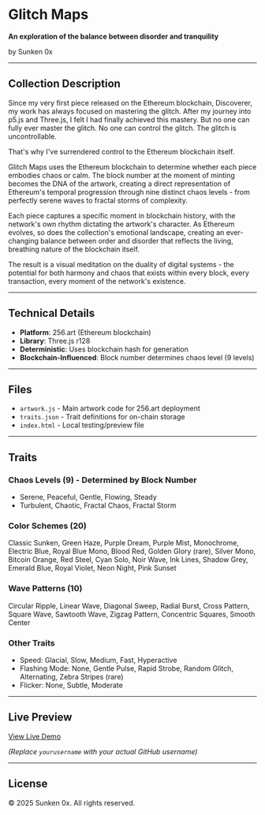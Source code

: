 # Glitch Maps

**An exploration of the balance between disorder and tranquility**

by Sunken 0x

---

## Collection Description

Since my very first piece released on the Ethereum blockchain, Discoverer, my work has always focused on mastering the glitch. After my journey into p5.js and Three.js, I felt I had finally achieved this mastery. But no one can fully ever master the glitch. No one can control the glitch. The glitch is uncontrollable.

That's why I've surrendered control to the Ethereum blockchain itself.

Glitch Maps uses the Ethereum blockchain to determine whether each piece embodies chaos or calm. The block number at the moment of minting becomes the DNA of the artwork, creating a direct representation of Ethereum's temporal progression through nine distinct chaos levels - from perfectly serene waves to fractal storms of complexity.

Each piece captures a specific moment in blockchain history, with the network's own rhythm dictating the artwork's character. As Ethereum evolves, so does the collection's emotional landscape, creating an ever-changing balance between order and disorder that reflects the living, breathing nature of the blockchain itself.

The result is a visual meditation on the duality of digital systems - the potential for both harmony and chaos that exists within every block, every transaction, every moment of the network's existence.

---

## Technical Details

- **Platform**: 256.art (Ethereum blockchain)
- **Library**: Three.js r128
- **Deterministic**: Uses blockchain hash for generation
- **Blockchain-Influenced**: Block number determines chaos level (9 levels)

---

## Files

- `artwork.js` - Main artwork code for 256.art deployment
- `traits.json` - Trait definitions for on-chain storage
- `index.html` - Local testing/preview file

---

## Traits

### Chaos Levels (9) - Determined by Block Number
- Serene, Peaceful, Gentle, Flowing, Steady
- Turbulent, Chaotic, Fractal Chaos, Fractal Storm

### Color Schemes (20)
Classic Sunken, Green Haze, Purple Dream, Purple Mist, Monochrome, Electric Blue, Royal Blue Mono, Blood Red, Golden Glory (rare), Silver Mono, Bitcoin Orange, Red Steel, Cyan Solo, Noir Wave, Ink Lines, Shadow Grey, Emerald Blue, Royal Violet, Neon Night, Pink Sunset

### Wave Patterns (10)
Circular Ripple, Linear Wave, Diagonal Sweep, Radial Burst, Cross Pattern, Square Wave, Sawtooth Wave, Zigzag Pattern, Concentric Squares, Smooth Center

### Other Traits
- Speed: Glacial, Slow, Medium, Fast, Hyperactive
- Flashing Mode: None, Gentle Pulse, Rapid Strobe, Random Glitch, Alternating, Zebra Stripes (rare)
- Flicker: None, Subtle, Moderate

---

## Live Preview

[View Live Demo](https://yourusername.github.io/glitch-maps/)

*(Replace `yourusername` with your actual GitHub username)*

---

## License

© 2025 Sunken 0x. All rights reserved.
